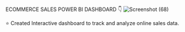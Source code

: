 ECOMMERCE SALES POWER BI DASHBOARD 👇
![Screenshot (68)](https://github.com/shrutikhaire01/ecommerce-sales-power-bi/assets/111962097/2e61b710-a808-4565-9d06-639062ede289)

⭐ Created Interactive dashboard to track and analyze online sales data.

